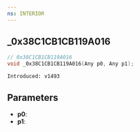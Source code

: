 ```yaml
---
ns: INTERIOR
---
```

## _0x38C1CB1CB119A016

```c
// 0x38C1CB1CB119A016
void _0x38C1CB1CB119A016(Any p0, Any p1);
```

```
Introduced: v1493
```

## Parameters
* **p0**:
* **p1**:

